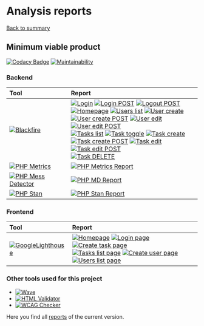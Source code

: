 # Analysis reports

[Back to summary](../index.md)

## Minimum viable product
[![Codacy Badge](https://app.codacy.com/project/badge/Grade/bb48f9269017492e9b1aca3ffef8a81a)](https://www.codacy.com/gh/bigboss-oualid/project_8_mvp/dashboard?utm_source=github.com&amp;utm_medium=referral&amp;utm_content=bigboss-oualid/project_8_mvp&amp;utm_campaign=Badge_Grade)
[![Maintainability](https://api.codeclimate.com/v1/badges/d000b391f1318343a401/maintainability)](https://codeclimate.com/github/bigboss-oualid/projet8-TodoList/maintainability)

### Backend

Tool     | Report |
:------- | :----- |
[![Blackfire](https://img.shields.io/badge/Blackfire-v1.24.1-E03C31)](https://blackfire.io) | [![Login](https://img.shields.io/badge/Login-yellow)](https://blackfire.io/profiles/341fab37-c426-43d7-9b4b-5b90cfe60ce4/graph) [![Login POST](https://img.shields.io/badge/Login_POST-yellow)](https://blackfire.io/profiles/9099bb83-fca3-4a60-b674-01859ca1f413/graph) [![Logout POST](https://img.shields.io/badge/Logout_POST-yellow)](https://blackfire.io/profiles/c5bc9a2d-5799-4f79-a78b-628be9d2d744/graph)<br /> [![Homepage](https://img.shields.io/badge/Homepage-yellow)](https://blackfire.io/profiles/4aa1803f-8dc4-4c2d-8e79-e7ff52e773c0/graph) [![Users list](https://img.shields.io/badge/Users_list-yellow)](https://blackfire.io/profiles/1bcf0b55-6927-4ea2-ae22-52142c825ef1/graph) [![User create](https://img.shields.io/badge/User_create-yellow)](https://blackfire.io/profiles/783f80ab-2b63-4e5f-be56-1f00b152a9d4/graph)<br /> [![User create POST](https://img.shields.io/badge/User_create_POST-yellow)](https://blackfire.io/profiles/956cb6a8-1692-4653-82e6-5f12acdb8a2a/graph) [![User edit](https://img.shields.io/badge/User_edit-yellow)](https://blackfire.io/profiles/4e29b5b5-184e-421d-aa32-543a4814207a/graph) [![User edit POST](https://img.shields.io/badge/User_edit_POST-yellow)](https://blackfire.io/profiles/58f0de90-2db4-4722-af7f-27a402774fa1/graph)<br />[![Tasks list](https://img.shields.io/badge/Tasks_list-yellow)](https://blackfire.io/profiles/eb402bd1-a278-4b80-94ce-bc15caf992ca/graph) [![Task toggle](https://img.shields.io/badge/Task_toggle-yellow)](https://blackfire.io/profiles/f67f088f-18f1-469d-a0dd-a657e6975436/graph) [![Task create](https://img.shields.io/badge/Task_create-yellow)](https://blackfire.io/profiles/20bd3a72-2da3-48cd-8c44-76f99f181cd7/graph)<br />[![Task create POST](https://img.shields.io/badge/Task_create_POST-yellow)](https://blackfire.io/profiles/737635be-321d-4d76-b4d8-cdfe62e92e0c/graph) [![Task edit](https://img.shields.io/badge/Task_edit-yellow)](https://blackfire.io/profiles/dca45667-4757-4653-a9b1-7d012d7226a0/graph) [![Task edit POST](https://img.shields.io/badge/Task_edit_POST-yellow)](https://blackfire.io/profiles/6341bd9b-8b01-4b1a-b4f7-232d4ad42388/graph)<br /> [![Task DELETE](https://img.shields.io/badge/Task_DELETE-yellow)](https://blackfire.io/profiles/e5160100-8611-4d22-8ba5-4b1151230eb2/graph) 
[![PHP Metrics](https://img.shields.io/badge/doc-PHP_Metrics_V2.7.4-green)](https://www.phpmetrics.org/ "show doc") | [![PHP Metrics Report](https://img.shields.io/badge/-Report-green)](https://analysis.it-bigboss.de/mvp/backend/phpmetrics-report/index.html "go report")
[![PHP Mess Detector](https://img.shields.io/badge/doc-PHP_MD_v2.9.1-204A87)](https://phpmd.org/ "show doc") | [![PHP MD Report ](https://img.shields.io/badge/Report-204A87)](https://analysis.it-bigboss.de/mvp/backend/phpmd-report.html "show report")
[![PHP Stan](https://img.shields.io/badge/doc-PHP_Stan_v0.11.16-476BA0)](https://phpstan.org/user-guide/getting-started "show doc") | [![PHP Stan Report](https://img.shields.io/badge/Report-476BA0)](https://analysis.it-bigboss.de/mvp/backend/phpstan-report.html "show report")

### Frontend

Tool     | Report |
:------- | :----- |
[![GoogleLighthouse](https://img.shields.io/badge/doc-Google_Lighthouse_v100.0.0.2-F4512A)](https://developers.google.com/web/tools/lighthouse "show doc") | [![Homepage](https://img.shields.io/badge/Homepage-ffffff)](https://analysis.it-bigboss.de/mvp/frontend/google-lh/homepage.html "show report") [![Login page](https://img.shields.io/badge/Login-ffffff)](https://analysis.it-bigboss.de/mvp/frontend/google-lh/login-page.html "show report") [![Create task page](https://img.shields.io/badge/Create_task-ffffff)](https://analysis.it-bigboss.de/mvp/frontend/google-lh/create-task-page.html "show report")<br /> [![Tasks list page](https://img.shields.io/badge/Tasks_list-ffffff)](https://analysis.it-bigboss.de/mvp/frontend/google-lh/tasks-list-page.html "show report") [![Create user page](https://img.shields.io/badge/Create_user-ffffff)](https://analysis.it-bigboss.de/mvp/frontend/google-lh/create-user-page.html "show report") [![Users list page](https://img.shields.io/badge/Users_list-ffffff)](https://analysis.it-bigboss.de/mvp/frontend/google-lh/users-list-page.html "show report")

### Other tools used for this project
 * [![Wave](https://img.shields.io/badge/Wave-v3.1.2-4877B5)](https://wave.webaim.org/ "used locally")
 * [![HTML Validator](https://img.shields.io/badge/HTMLValidator-v0.9.8.9-43BF4A)](http://users.skynet.be/mgueury/mozilla/ "used locally") 
 * [![WCAG Checker](https://img.shields.io/badge/WCAG-v0.96.0-222222)](https://ainspector.github.io/ "used locally") 

Here you find all [reports](current_reports.html "LTS Reports") of the current version.

